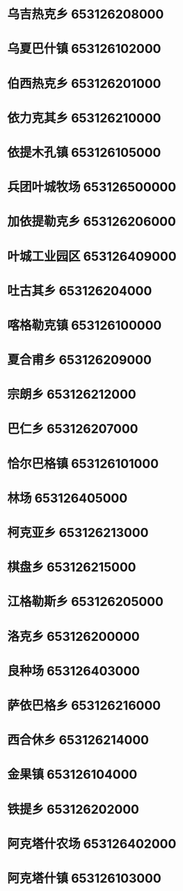 # 乌吉热克乡 653126208000
# 乌夏巴什镇 653126102000
# 伯西热克乡 653126201000
# 依力克其乡 653126210000
# 依提木孔镇 653126105000
# 兵团叶城牧场 653126500000
# 加依提勒克乡 653126206000
# 叶城工业园区 653126409000
# 吐古其乡 653126204000
# 喀格勒克镇 653126100000
# 夏合甫乡 653126209000
# 宗朗乡 653126212000
# 巴仁乡 653126207000
# 恰尔巴格镇 653126101000
# 林场 653126405000
# 柯克亚乡 653126213000
# 棋盘乡 653126215000
# 江格勒斯乡 653126205000
# 洛克乡 653126200000
# 良种场 653126403000
# 萨依巴格乡 653126216000
# 西合休乡 653126214000
# 金果镇 653126104000
# 铁提乡 653126202000
# 阿克塔什农场 653126402000
# 阿克塔什镇 653126103000
